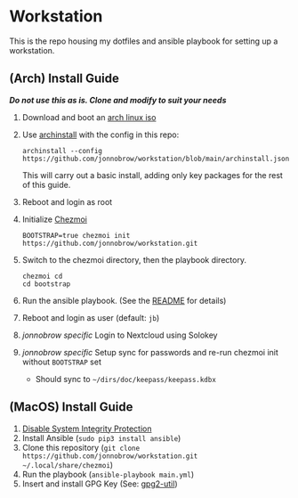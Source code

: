 # Workstation

This is the repo housing my dotfiles and ansible playbook for setting up a workstation.

## (Arch) Install Guide

_**Do not use this as is. Clone and modify to suit your needs**_

1. Download and boot an [arch linux iso](https://archlinux.org/download/)
2. Use [archinstall](https://github.com/archlinux/archinstall) with the config in this repo:

   ```shell
   archinstall --config https://github.com/jonnobrow/workstation/blob/main/archinstall.json
   ```

   This will carry out a basic install, adding only key packages for the rest of this guide.

3. Reboot and login as root
4. Initialize [Chezmoi](https://www.chezmoi.io/)

   ```shell
   BOOTSTRAP=true chezmoi init https://github.com/jonnobrow/workstation.git
   ```

5. Switch to the chezmoi directory, then the playbook directory.

   ```shell
   chezmoi cd
   cd bootstrap
   ```

6. Run the ansible playbook. (See the [README](./bootstrap/README.md) for details)
7. Reboot and login as user (default: `jb`)
8. _jonnobrow specific_ Login to Nextcloud using Solokey
9. _jonnobrow specific_ Setup sync for passwords and re-run chezmoi init without `BOOTSTRAP` set
   - Should sync to `~/dirs/doc/keepass/keepass.kdbx`

## (MacOS) Install Guide

1. [Disable System Integrity Protection](https://github.com/koekeishiya/yabai/wiki/Disabling-System-Integrity-Protection)
2. Install Ansible (`sudo pip3 install ansible`)
3. Clone this repository (`git clone https://github.com/jonnobrow/workstation.git ~/.local/share/chezmoi`)
4. Run the playbook (`ansible-playbook main.yml`)
5. Insert and install GPG Key (See: [gpg2-util](https://github.com/jonnobrow/gpg2-util))
